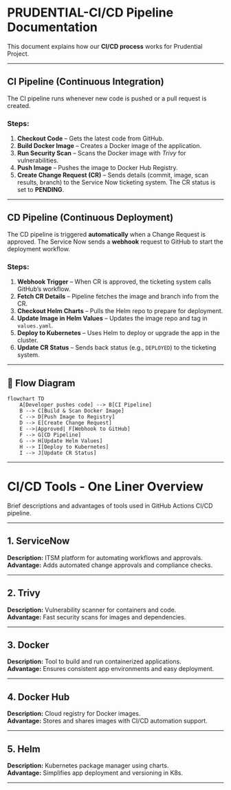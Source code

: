 # PRUDENTIAL-CI/CD Pipeline Documentation

This document explains how our **CI/CD process** works for Prudential Project.

---

## CI Pipeline (Continuous Integration)

The CI pipeline runs whenever new code is pushed or a pull request is created.

### Steps:

1. **Checkout Code** – Gets the latest code from GitHub.
2. **Build Docker Image** – Creates a Docker image of the application.
3. **Run Security Scan** – Scans the Docker image with *Trivy* for vulnerabilities.
4. **Push Image** – Pushes the image to Docker Hub Registry.
5. **Create Change Request (CR)** – Sends details (commit, image, scan results, branch) to the Service Now ticketing system. The CR status is set to **PENDING**.

---

## CD Pipeline (Continuous Deployment)

The CD pipeline is triggered **automatically** when a Change Request is approved. The Service Now sends a **webhook** request to GitHub to start the deployment workflow.

### Steps:

1. **Webhook Trigger** – When CR is approved, the ticketing system calls GitHub’s workflow.
2. **Fetch CR Details** – Pipeline fetches the image and branch info from the CR.
3. **Checkout Helm Charts** – Pulls the Helm repo to prepare for deployment.
4. **Update Image in Helm Values** – Updates the image repo and tag in `values.yaml`.
5. **Deploy to Kubernetes** – Uses Helm to deploy or upgrade the app in the cluster.
6. **Update CR Status** – Sends back status (e.g., `DEPLOYED`) to the ticketing system.

---

## 🔄 Flow Diagram

```mermaid
flowchart TD
    A[Developer pushes code] --> B[CI Pipeline]
    B --> C[Build & Scan Docker Image]
    C --> D[Push Image to Registry]
    D --> E[Create Change Request]
    E -->|Approved| F[Webhook to GitHub]
    F --> G[CD Pipeline]
    G --> H[Update Helm Values]
    H --> I[Deploy to Kubernetes]
    I --> J[Update CR Status]
```

---
# CI/CD Tools - One Liner Overview

Brief descriptions and advantages of tools used in GitHub Actions CI/CD pipeline.

---

## 1. ServiceNow  
**Description:** ITSM platform for automating workflows and approvals.  
**Advantage:** Adds automated change approvals and compliance checks.

---

## 2. Trivy  
**Description:** Vulnerability scanner for containers and code.  
**Advantage:** Fast security scans for images and dependencies.

---

## 3. Docker  
**Description:** Tool to build and run containerized applications.  
**Advantage:** Ensures consistent app environments and easy deployment.

---

## 4. Docker Hub  
**Description:** Cloud registry for Docker images.  
**Advantage:** Stores and shares images with CI/CD automation support.

---

## 5. Helm  
**Description:** Kubernetes package manager using charts.  
**Advantage:** Simplifies app deployment and versioning in K8s.

---


